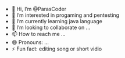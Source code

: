- 👋 Hi, I’m @ParasCoder
- 👀 I’m interested in progaming and pentesting
- 🌱 I’m currently learning java language
- 💞️ I’m looking to collaborate on ...
- 📫 How to reach me ...
- 😄 Pronouns: ...
- ⚡ Fun fact: editing song or short vidio

<!---
ParasCoder/ParasCoder is a ✨ special ✨ repository because its `README.md` (this file) appears on your GitHub profile.
You can click the Preview link to take a look at your changes.
--->
